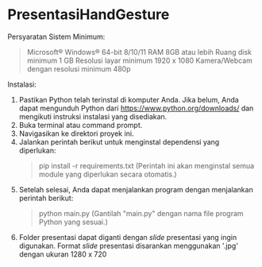 # PresentasiHandGesture

Persyaratan Sistem Minimum:
>Microsoft® Windows® 64-bit 8/10/11
>RAM 8GB atau lebih
>Ruang disk minimum 1 GB
>Resolusi layar minimum 1920 x 1080
>Kamera/Webcam dengan resolusi minimum 480p

Instalasi:
1. Pastikan Python telah terinstal di komputer Anda. Jika belum, Anda dapat mengunduh Python dari https://www.python.org/downloads/ dan mengikuti instruksi instalasi yang disediakan.
2. Buka terminal atau command prompt.
3. Navigasikan ke direktori proyek ini.
4. Jalankan perintah berikut untuk menginstal dependensi yang diperlukan:
   > pip install -r requirements.txt
   (Perintah ini akan menginstal semua module yang diperlukan secara otomatis.)
5. Setelah selesai, Anda dapat menjalankan program dengan menjalankan perintah berikut:
   > python main.py
   (Gantilah "main.py" dengan nama file program Python yang sesuai.)
6. Folder presentasi dapat diganti dengan _slide_ presentasi yang ingin digunakan. Format _slide_ presentasi disarankan menggunakan '.jpg' dengan ukuran 1280 x 720
